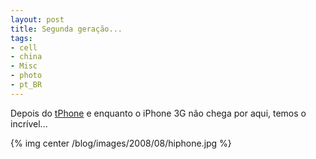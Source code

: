 ```yaml
---
layout: post
title: Segunda geração...
tags:
- cell
- china
- Misc
- photo
- pt_BR
---
```

Depois do [tPhone](http://www.anselmolsm.org/blog/wii-x-wee/) e enquanto o iPhone 3G não chega por aqui, temos o incrível...

{% img center /blog/images/2008/08/hiphone.jpg %}
